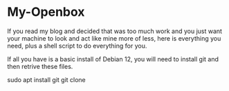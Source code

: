 # My-Openbox

If you read my blog and decided that was too much work and you just want your machine to look and act like mine more of less, here is everything you need, plus a shell script to do everything for you.

If all you have is a basic install of Debian 12, you will need to install git and then retrive these files.

sudo apt install git
git clone 
